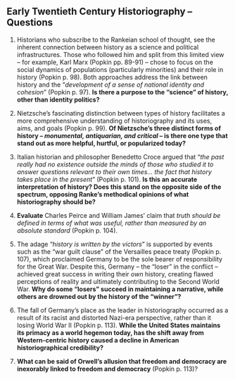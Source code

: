 ## Early Twentieth Century Historiography – Questions

1. Historians who subscribe to the Rankeian school of thought, see the inherent connection between history as a science and political infrastructures. Those who followed him and split from this limited view – for example, Karl Marx (Popkin pp. 89-91) – chose to focus on the social dynamics of populations (particularly minorities) and their role in history (Popkin p. 98). Both approaches address the link between history and the “_development of a sense of national identity and cohesion_” (Popkin p. 97).
**Is there a purpose to the “science” of history, other than identity politics?**

2. Nietzsche’s fascinating distinction between types of history facilitates a more comprehensive understanding of historiography and its uses, aims, and goals (Popkin p. 99).
**Of Nietzsche’s three distinct forms of history – _monumental, antiquarian, and critical_ – is there one type that stand out as more helpful, hurtful, or popularized today?**

3. Italian historian and philosopher Benedetto Croce argued that “_the past really had no existence outside the minds of those who studied it to answer questions relevant to their own times... the fact that history takes place in the present_” (Popkin p. 101).
**Is this an accurate interpretation of history? Does this stand on the opposite side of the spectrum, opposing Ranke’s methodical opinions of what historiography should be?**

4. **Evaluate** Charles Peirce and William James’ claim that _truth should be defined in terms of what was useful, rather than measured by an absolute standard_ (Popkin p. 104).

5. The adage “_history is written by the victors_” is supported by events such as the “war guilt clause” of the Versailles peace treaty (Popkin p. 107), which proclaimed Germany to be the sole bearer of responsibility for the Great War. Despite this, Germany – the “loser” in the conflict – achieved great success in writing their _own_ history, creating flawed perceptions of reality and ultimately contributing to the Second World War.
**Why do some “losers” succeed in maintaining a narrative, while others are drowned out by the history of the “winner”?**

6. The fall of Germany’s place as the leader in historiography occurred as a result of its racist and distorted Nazi-era perspective, rather than it losing World War II (Popkin p. 113).
**While the United States maintains its primacy as a world hegemon today, has the shift away from Western-centric history caused a decline in American historiographical credibility?**

7. **What can be said of Orwell’s allusion that freedom and democracy are inexorably linked to freedom and democracy** (Popkin p. 113)?


